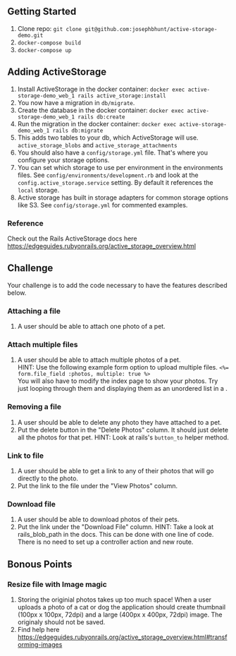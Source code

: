 ## Getting Started
1. Clone repo: `git clone git@github.com:josephbhunt/active-storage-demo.git`
2. `docker-compose build`
3. `docker-compose up`

## Adding ActiveStorage
1. Install ActiveStorage in the docker container: `docker exec active-storage-demo_web_1 rails active_storage:install`
2. You now have a migration in `db/migrate`.
3. Create the database in the docker container: `docker exec active-storage-demo_web_1 rails db:create`
4. Run the migration in the docker container: `docker exec active-storage-demo_web_1 rails db:migrate`
5. This adds two tables to your db, which ActiveStorage will use. `active_storage_blobs` and `active_storage_attachments`
6. You should also have a `config/storage.yml` file. That's where you configure your storage options.
7. You can set which storage to use per environment in the environments files. See `config/environments/development.rb` and look at the `config.active_storage.service` setting. By default it references the `local` storage.
8. Active storage has built in storage adapters for common storage options like S3. See `config/storage.yml` for commented examples.

### Reference
Check out the Rails ActiveStorage docs here https://edgeguides.rubyonrails.org/active_storage_overview.html

## Challenge
Your challenge is to add the code necessary to have the features described below.

### Attaching a file
1. A user should be able to attach one photo of a pet.

### Attach multiple files
1. A user should be able to attach multiple photos of a pet.  
HINT: Use the following example form option to upload multiple files.
`<%= form.file_field :photos, multiple: true %>`  
You will also have to modify the index page to show your photos. Try just looping through them and displaying them as an unordered list in a <td></td>.

### Removing a file
1. A user should be able to delete any photo they have attached to a pet.  
2. Put the delete button in the "Delete Photos" column. It should just delete all the photos for that pet.
HINT: Look at rails's `button_to` helper method.

### Link to file
1. A user should be able to get a link to any of their photos that will go directly to the photo.
2. Put the link to the file under the "View Photos" column.

### Download file
1. A user should be able to download photos of their pets.  
2. Put the link under the "Download File" column.
HINT: Take a look at rails_blob_path in the docs. This can be done with one line of code. There is no need to set up a controller action and new route.

## Bonous Points
### Resize file with Image magic
1. Storing the originial photos takes up too much space! When a user uploads a photo of a cat or dog the application should create thumbnail (100px x 100px, 72dpi) and a large (400px x 400px, 72dpi) image. The originaly should not be saved.  
2. Find help here https://edgeguides.rubyonrails.org/active_storage_overview.html#transforming-images
